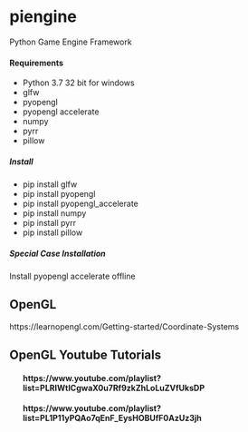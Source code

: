 # piengine
Python Game Engine Framework

<h4>Requirements</h4>
<ul>
  <li>Python 3.7 32 bit for windows</li>
  <li>glfw</li>
  <li>pyopengl</li>
  <li>pyopengl accelerate</li>
  <li>numpy</li>
  <li>pyrr</li>
  <li>pillow</li>
</ul>

<h5>Install</h5>
<ul>
  <li>pip install glfw</li>
  <li>pip install pyopengl</li>
  <li>pip install pyopengl_accelerate</li>
  <li>pip install numpy</li>
  <li>pip install pyrr</li>
  <li>pip install pillow</li>
</ul>

<h5><b>Special Case Installation</b></h5>
<p>Install pyopengl accelerate offline</p>

<h2>OpenGL</h2>
</h4>https://learnopengl.com/Getting-started/Coordinate-Systems</h3>
<h2>OpenGL Youtube Tutorials</h2>

<ul>
  <h4>https://www.youtube.com/playlist?list=PLRIWtICgwaX0u7Rf9zkZhLoLuZVfUksDP</h4>
  <h4>https://www.youtube.com/playlist?list=PL1P11yPQAo7qEnF_EysHOBUfF0AzUz3jh</h4>
</ul>
